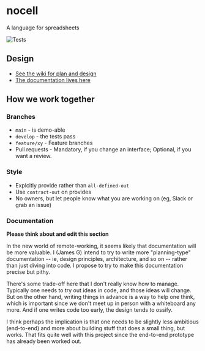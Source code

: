 # nocell

A language for spreadsheets

![Tests](https://github.com/alan-turing-institute/nocell/workflows/Run%20test/badge.svg)



## Design

- [See the wiki for plan and design](https://github.com/alan-turing-institute/nocell/wiki)
- [The documentation lives here](https://alan-turing-institute.github.io/nocell/index.html)

## How we work together

### Branches

* `main` - is demo-able
* `develop` - the tests pass
* `feature/xy` - Feature branches
* Pull requests - Mandatory, if you change an interface; Optional, if you want a review.

### Style 

* Explcitly provide rather than `all-defined-out`
* Use `contract-out` on provides
* No owners, but let people know what you are working on (eg, Slack or grab an issue)

### Documentation

**Please think about and edit this section**

In the new world of remote-working, it seems likely that documentation will be
more valuable. I (James G) intend to try to write more "planning-type"
documentation -- ie, design principles, architecture, and so on -- rather than
just diving into code. I propose to try to make this documentation precise but
pithy.

There's some trade-off here that I don't really know how to manage. Typically
one needs to try out ideas in code, and those ideas will change. But on the
other hand, writing things in advance is a way to help one think, which is
important since we don't meet up in person with a whiteboard any more. And if
one writes code too early, the design tends to ossify.

I think perhaps the implication is that one needs to be slightly less ambitious
(end-to-end) and more about building stuff that does a small thing, but
works. That fits quite well with this project since the end-to-end prototype has
already been worked out.

